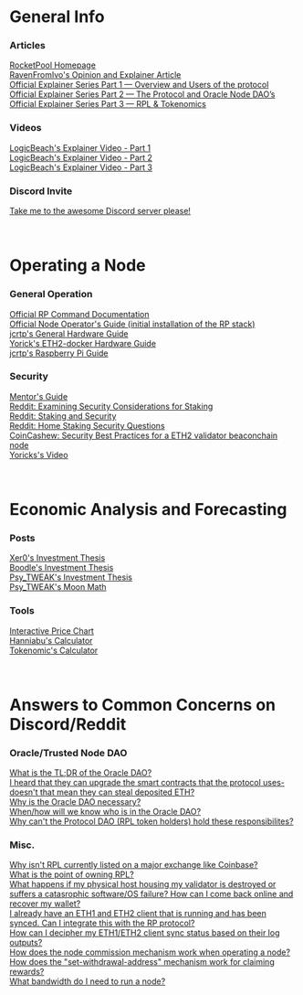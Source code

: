 # General Info
### Articles
[RocketPool Homepage](https://www.rocketpool.net/) </br>
[RavenFromIvo's Opinion and Explainer Article](https://iwo.medium.com/why-will-rocket-pool-win-staking-wars-f87493589d53) </br>
[Official Explainer Series Part 1 — Overview and Users of the protocol](https://medium.com/rocket-pool/rocket-pool-staking-protocol-part-1-8be4859e5fbd) </br>
[Official Explainer Series Part 2 — The Protocol and Oracle Node DAO’s](https://medium.com/rocket-pool/rocket-pool-staking-protocol-part-2-e0d346911fe1) </br>
[Official Explainer Series Part 3 — RPL & Tokenomics](https://medium.com/rocket-pool/rocket-pool-staking-protocol-part-3-3029afb57d4c) </br>
### Videos
[LogicBeach's Explainer Video - Part 1](https://www.youtube.com/watch?v=uytfJlMfdyc) </br>
[LogicBeach's Explainer Video - Part 2](https://www.youtube.com/watch?v=Vc4rxI9zEis) </br>
[LogicBeach's Explainer Video - Part 3](https://www.youtube.com/watch?v=8mvXzu020Is) </br>
### Discord Invite
[Take me to the awesome Discord server please!](https://discord.gg/dV69Jszm)</br>

</br>

# Operating a Node
### General Operation
[Official RP Command Documentation](https://rocket-pool.readthedocs.io/en/latest/smart-node/reference.html#node-commands) </br>
[Official Node Operator's Guide (initial installation of the RP stack)](https://medium.com/rocket-pool/rocket-pool-v2-5-beta-node-operators-guide-77859891766b) </br>
[jcrtp's General Hardware Guide](https://github.com/jclapis/rocketpool.github.io/blob/main/src/guides/local/hardware.md)</br>
[Yorick's ETH2-docker Hardware Guide](https://eth2-docker.net/docs/Usage/Hardware) </br>
[jcrtp's Raspberry Pi Guide](https://github.com/jclapis/rp-pi-guide)</br>
### Security
[Mentor's Guide](https://docs.rocketpool.net/guides/node/securing-your-node.html)</br>
[Reddit: Examining Security Considerations for Staking](https://old.reddit.com/r/ethstaker/comments/jtn2tx/examining_security_considerations_for_staking/)</br>
[Reddit: Staking and Security](https://old.reddit.com/r/ethstaker/comments/hmqpdu/staking_and_security/)</br>
[Reddit: Home Staking Security Questions](https://old.reddit.com/r/ethstaker/comments/iqq2tv/home_staking_security_questions/)</br>
[CoinCashew: Security Best Practices for a ETH2 validator beaconchain node](https://www.coincashew.com/coins/overview-eth/guide-or-security-best-practices-for-a-eth2-validator-beaconchain-node
)</br>
[Yoricks's Video](https://www.youtube.com/watch?v=hHtvCGlPz-o)</br>

</br>

# Economic Analysis and Forecasting
### Posts
[Xer0's Investment Thesis](https://www.reddit.com/r/ethfinance/comments/m3pug8/the_rocket_pool_investment_thesis/)</br>
[Boodle's Investment Thesis](https://www.reddit.com/r/ethfinance/comments/m4jj0i/rocketpool_investment_thesis_round_3/)</br>
[Psy_TWEAK's Investment Thesis](https://www.reddit.com/r/ethtrader/comments/m43r38/the_rocket_pool_investment_thesis_speculative/)</br>
[Psy_TWEAK's Moon Math](https://discord.com/channels/405159462932971535/405163713063288832/820009733020844043)</br>
### Tools
[Interactive Price Chart](https://tommw.shinyapps.io/RPL_apy/)</br>
[Hanniabu's Calculator](https://www.rocketpooltool.com/)</br>
[Tokenomic's Calculator](https://docs.google.com/spreadsheets/d/1Wl3EukDALcd8nBQQkMhzXr5WfwmEj264YPfch9AJN30/edit#gid=0)</br>

</br>

# Answers to Common Concerns on Discord/Reddit
### Oracle/Trusted Node DAO
[What is the TL;DR of the Oracle DAO?](https://discord.com/channels/405159462932971535/704196071881965589/804156484161896468)</br>
[I heard that they can upgrade the smart contracts that the protocol uses- doesn't that mean they can steal deposited ETH?](https://discord.com/channels/405159462932971535/704196071881965589/820084833895448607)</br>
[Why is the Oracle DAO necessary?](https://discord.com/channels/405159462932971535/704196071881965589/812111405263486996)</br>
[When/how will we know who is in the Oracle DAO?](https://discord.com/channels/405159462932971535/704196071881965589/812110740995178496)</br>
[Why can't the Protocol DAO (RPL token holders) hold these responsibilites?](https://discord.com/channels/405159462932971535/704196071881965589/812112820350746644)</br>
### Misc.
[Why isn't RPL currently listed on a major exchange like Coinbase?](https://discord.com/channels/405159462932971535/709960470953590825/834968369895047179) </br>
[What is the point of owning RPL?](https://www.reddit.com/r/ethstaker/comments/mwib11/rocketpool_community_resources/gvkik78?utm_source=share&utm_medium=web2x&context=3)</br>
[What happens if my physical host housing my validator is destroyed or suffers a catasrophic software/OS failure? How can I come back online and recover my wallet?](https://discord.com/channels/405159462932971535/405164275036848128/835647435057004554) </br>
[I already have an ETH1 and ETH2 client that is running and has been synced. Can I integrate this with the RP protocol?](https://rocket-pool.readthedocs.io/en/latest/smart-node/customization.html) </br>
[How can I decipher my ETH1/ETH2 client sync status based on their log outputs?](https://discord.com/channels/405159462932971535/468923220607762485/834022354807423036) </br>
[How does the node commission mechanism work when operating a node?](https://discord.com/channels/405159462932971535/704196071881965589/839018344157675530) </br>
[How does the "set-withdrawal-address" mechanism work for claiming rewards?](https://discord.com/channels/405159462932971535/405163713063288832/841129862072893451) </br>
[What bandwidth do I need to run a node?](https://discord.com/channels/405159462932971535/405164275036848128/841853273227919410) </br>
